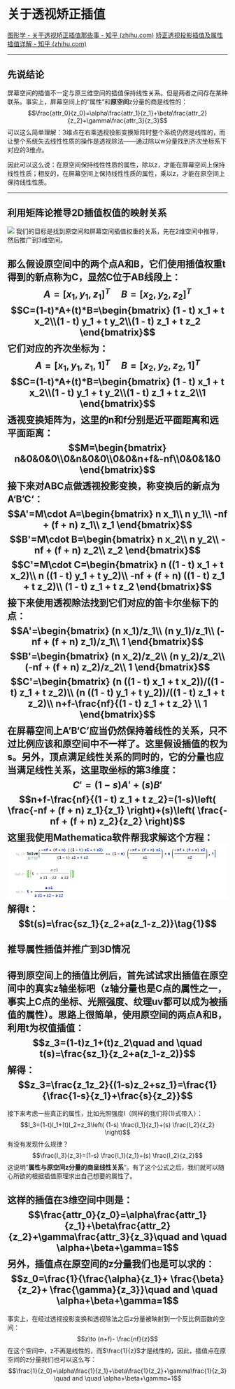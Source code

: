 # 关于透视矫正插值
[图形学 - 关于透视矫正插值那些事 - 知乎 (zhihu.com)](https://zhuanlan.zhihu.com/p/403259571)
[矫正透视投影插值及属性插值详解 - 知乎 (zhihu.com)](https://zhuanlan.zhihu.com/p/400257532)

---
## 先说结论
屏幕空间的插值不一定与原三维空间的插值保持线性关系。但是两者之间存在某种联系。事实上，屏幕空间上的“属性”和**原空间**z分量的商是线性的：
$$\frac{attr_0}{z_0}=\alpha\frac{attr_1}{z_1}+\beta\frac{attr_2}{z_2}+\gamma\frac{attr_3}{z_3}$$
可以这么简单理解：3维点在右乘透视投影变换矩阵时整个系统仍然是线性的，而让整个系统失去线性性质的操作是透视除法——通过除以w分量找到齐次坐标系下对应的3维点。

因此可以这么说：在原空间保持线性性质的属性，除以z，才能在屏幕空间上保持线性性质；相反的，在屏幕空间上保持线性性质的属性，乘以z，才能在原空间上保持线性性质。

---
## 利用矩阵论推导2D插值权值的映射关系
![](https://pic3.zhimg.com/80/v2-8faff858534bf4a0dea0020fea9b833a_720w.webp)
我们的目标是找到原空间和屏幕空间插值权重的关系，先在2维空间中推导，然后推广到3维空间。

那么假设原空间中的两个点A和B，它们使用插值权重t得到的新点称为C，显然C位于AB线段上：
$$A=[x_1,y_1,z_1]^T\quad B=[x_2,y_2,z_2]^T$$
$$C=(1-t)*A+(t)*B=\begin{bmatrix} (1 - t) x_1 + t x_2\\(1 - t) y_1 + t y_2\\(1 - t) z_1 + t z_2 \end{bmatrix}$$
它们对应的齐次坐标为：
$$A=[x_1,y_1,z_1,1]^T\quad B=[x_2,y_2,z_2,1]^T$$
$$C=(1-t)*A+(t)*B=\begin{bmatrix} (1 - t) x_1 + t x_2\\(1 - t) y_1 + t y_2\\(1 - t) z_1 + t z_2\\1 \end{bmatrix}$$
透视变换矩阵为，这里的n和f分别是近平面距离和远平面距离：
$$M=\begin{bmatrix} n&0&0&0\\0&n&0&0\\0&0&n+f&-nf\\0&0&1&0 \end{bmatrix}$$
接下来对ABC点做透视投影变换，称变换后的新点为A‘B’C‘：
$$A'=M\cdot A=\begin{bmatrix} n x_1\\ n y_1\\ -nf + (f + n) z_1\\ z_1 \end{bmatrix}$$
$$B'=M\cdot B=\begin{bmatrix} n x_2\\ n y_2\\ -nf + (f + n) z_2\\ z_2 \end{bmatrix}$$
$$C'=M\cdot C=\begin{bmatrix} n ((1 - t) x_1 + t x_2)\\ n ((1 - t) y_1 + 
   t y_2)\\ -nf + (f + n) ((1 - t) z_1 + t z_2)\\ (1 - t) z_1 + t z_2 \end{bmatrix}$$
接下来使用透视除法找到它们对应的笛卡尔坐标下的点：
$$A'=\begin{bmatrix} (n x_1)/z_1\\ (n y_1)/z_1\\ (-nf + (f + n) z_1)/z_1\\ 1 \end{bmatrix}$$
$$B'=\begin{bmatrix} (n x_2)/z_2\\ (n y_2)/z_2\\ (-nf + (f + n) z_2)/z_2\\ 1 \end{bmatrix}$$
$$C'=\begin{bmatrix} (n ((1 - t) x_1 + t x_2))/((1 - t) z_1 + 
 t z_2)\\ (n ((1 - t) y_1 + t y_2))/((1 - t) z_1 + 
 t z_2)\\ n+f-\frac{nf}{(1 - t) z_1 + t z_2} \\ 1 \end{bmatrix}$$
 在屏幕空间上A’B‘C’应当仍然保持着线性的关系，只不过比例应该和原空间中不一样了。这里假设插值的权为s。另外，顶点满足线性关系的同时的，它的分量也应当满足线性关系，这里取坐标的第3维度：
 $$C'=(1-s)A'+(s)B'$$
 $$n+f-\frac{nf}{(1 - t) z_1 + t z_2}=(1-s)\left( \frac{-nf + (f + n) z_1}{z_1} \right)+(s)\left( \frac{-nf + (f + n) z_2}{z_2} \right)$$
 这里我使用Mathematica软件帮我求解这个方程：
![](pic/Pasted%20image%2020240309145354.png)
解得t：
$$t(s)=\frac{sz_1}{z_2+a(z_1-z_2)}\tag{1}$$
---
## 推导属性插值并推广到3D情况
得到原空间上的插值比例后，首先试试求出插值在原空间中的真实z轴坐标吧（z轴分量也是C点的属性之一，事实上C点的坐标、光照强度、纹理uv都可以成为被插值的属性）。思路上很简单，使用原空间的两点A和B，利用t为权值插值：
$$z_3=(1-t)z_1+(t)z_2\quad and \quad t(s)=\frac{sz_1}{z_2+a(z_1-z_2)}$$
解得：
$$z_3=\frac{z_1z_2}{(1-s)z_2+sz_1}=\frac{1}{\frac{1-s}{z_1}+\frac{s}{z_2}}$$
---
接下来考虑一些真正的属性，比如光照强度I（同样的我们将(1)式带入）：
$$I_3=(1-t)I_1+(t)I_2=z_3\left(  (1-s) \frac{I_1}{z_1}+(s) \frac{I_2}{z_2}  \right)$$
有没有发现什么规律？
$$\frac{I_3}{z_3}=(1-s) \frac{I_1}{z_1}+(s) \frac{I_2}{z_2}$$
这说明”**属性与原空间z分量的商呈线性关系**“。有了这个公式之后，我们就可以随心所欲的根据插值原理求出自己想要的属性了。

这样的插值在3维空间中则是：
$$\frac{attr_0}{z_0}=\alpha\frac{attr_1}{z_1}+\beta\frac{attr_2}{z_2}+\gamma\frac{attr_3}{z_3}\quad and \quad \alpha+\beta+\gamma=1$$
另外，插值点在原空间的z分量我们也是可以求的：
$$z_0=\frac{1}{\frac{\alpha}{z_1}+ \frac{\beta}{z_2}+ \frac{\gamma}{z_3}}\quad and \quad \alpha+\beta+\gamma=1$$
---
事实上，在经过透视投影变换和透视除法之后z分量被映射到一个反比例函数的空间：
$$z\to (n+f)- \frac{nf}{z}$$
在这个空间中，z不再是线性的，而$\frac{1}{z}$才是线性的，因此，插值点在原空间的z分量我们也可以这么写：
$$\frac{1}{z_0}=\alpha\frac{1}{z_1}+\beta\frac{1}{z_2}+\gamma\frac{1}{z_3} \quad and \quad \alpha+\beta+\gamma=1$$